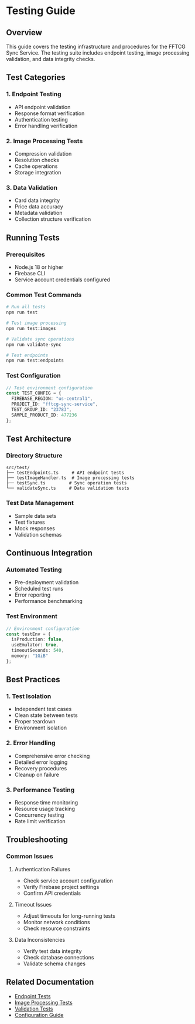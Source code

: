# Testing Guide

## Overview

This guide covers the testing infrastructure and procedures for the FFTCG Sync
 Service. The testing suite includes endpoint testing, image processing validation,
  and data integrity checks.

## Test Categories

### 1. Endpoint Testing

- API endpoint validation
- Response format verification
- Authentication testing
- Error handling verification

### 2. Image Processing Tests

- Compression validation
- Resolution checks
- Cache operations
- Storage integration

### 3. Data Validation

- Card data integrity
- Price data accuracy
- Metadata validation
- Collection structure verification

## Running Tests

### Prerequisites

- Node.js 18 or higher
- Firebase CLI
- Service account credentials configured

### Common Test Commands

```bash
# Run all tests
npm run test

# Test image processing
npm run test:images

# Validate sync operations
npm run validate-sync

# Test endpoints
npm run test:endpoints
```

### Test Configuration

```typescript
// Test environment configuration
const TEST_CONFIG = {
  FIREBASE_REGION: "us-central1",
  PROJECT_ID: "fftcg-sync-service",
  TEST_GROUP_ID: "23783",
  SAMPLE_PRODUCT_ID: 477236
};
```

## Test Architecture

### Directory Structure

```text
src/test/
├── testEndpoints.ts     # API endpoint tests
├── testImageHandler.ts  # Image processing tests
├── testSync.ts         # Sync operation tests
└── validateSync.ts     # Data validation tests
```

### Test Data Management

- Sample data sets
- Test fixtures
- Mock responses
- Validation schemas

## Continuous Integration

### Automated Testing

- Pre-deployment validation
- Scheduled test runs
- Error reporting
- Performance benchmarking

### Test Environment

```typescript
// Environment configuration
const testEnv = {
  isProduction: false,
  useEmulator: true,
  timeoutSeconds: 540,
  memory: "1GiB"
};
```

## Best Practices

### 1. Test Isolation

- Independent test cases
- Clean state between tests
- Proper teardown
- Environment isolation

### 2. Error Handling

- Comprehensive error checking
- Detailed error logging
- Recovery procedures
- Cleanup on failure

### 3. Performance Testing

- Response time monitoring
- Resource usage tracking
- Concurrency testing
- Rate limit verification

## Troubleshooting

### Common Issues

1. Authentication Failures
   - Check service account configuration
   - Verify Firebase project settings
   - Confirm API credentials

2. Timeout Issues
   - Adjust timeouts for long-running tests
   - Monitor network conditions
   - Check resource constraints

3. Data Inconsistencies
   - Verify test data integrity
   - Check database connections
   - Validate schema changes

## Related Documentation

- [Endpoint Tests](./endpoints)
- [Image Processing Tests](./images)
- [Validation Tests](./validation)
- [Configuration Guide](/setup/configuration)
